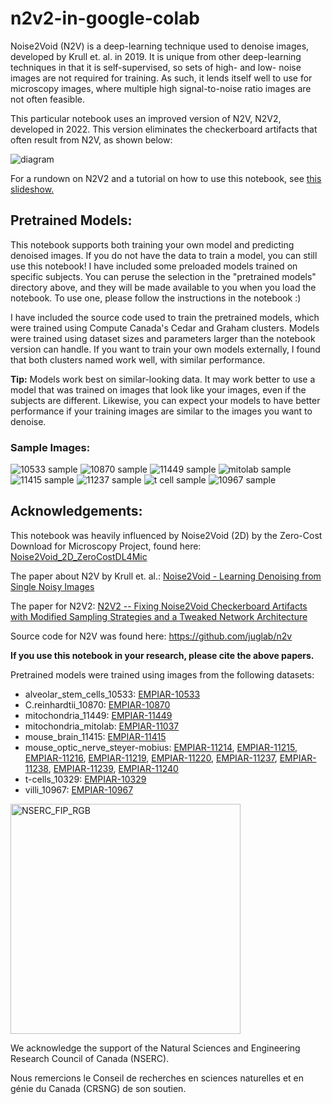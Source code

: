 # n2v2-in-google-colab
Noise2Void (N2V) is a deep-learning technique used to denoise images, developed by Krull et. al. in 2019. It is unique from other deep-learning techniques in that it is self-supervised, so sets of high- and low- noise images are not required for training. As such, it lends itself well to use for microscopy images, where multiple high signal-to-noise ratio images are not often feasible.

This particular notebook uses an improved version of N2V, N2V2, developed in 2022. This version eliminates the checkerboard artifacts that often result from N2V, as shown below:

![diagram](https://github.com/gracefacetseng/n2v2-in-google-colab/assets/132942058/8f0d7623-b8ad-4565-b253-5919cc9e0e3c)


For a rundown on N2V2 and a tutorial on how to use this notebook, see [this slideshow.](https://drive.google.com/file/d/1jaluUGUYpuHHOW_w7GgH9lleAdG9Fa1R/view?usp=drive_link)

## Pretrained Models:

This notebook supports both training your own model and predicting denoised images. If you do not have the data to train a model, you can still use this notebook! I have included some preloaded models trained on specific subjects. You can peruse the selection in the "pretrained models" directory above, and they will be made available to you when you load the notebook. To use one, please follow the instructions in the notebook :) 

I have included the source code used to train the pretrained models, which were trained using Compute Canada's Cedar and Graham clusters. Models were trained using dataset sizes and parameters larger than the notebook version can handle. If you want to train your own models externally, I found that both clusters named work well, with similar performance.  

**Tip:** Models work best on similar-looking data. It may work better to use a model that was trained on images that look like your images, even if the subjects are different. Likewise, you can expect your models to have better performance if your training images are similar to the images you want to denoise.

### Sample Images:
![10533 sample](https://github.com/gracefacetseng/n2v2-in-google-colab/assets/132942058/8d9c82a7-d9b8-413c-b5ce-c6e61f3e930f)
![10870 sample](https://github.com/gracefacetseng/n2v2-in-google-colab/assets/132942058/81712daf-35ed-4bdd-8c77-4c05e93ae54c)
![11449 sample](https://github.com/gracefacetseng/n2v2-in-google-colab/assets/132942058/adf36b62-4084-4557-834e-207c238fbe54)
![mitolab sample](https://github.com/gracefacetseng/n2v2-in-google-colab/assets/132942058/a145e76a-9e09-440e-8610-0d8f19d7aee2)
![11415 sample](https://github.com/gracefacetseng/n2v2-in-google-colab/assets/132942058/255ae64c-e769-4617-917c-fd424fad7fc5)
![11237 sample](https://github.com/gracefacetseng/n2v2-in-google-colab/assets/132942058/ce3ce087-9544-47f7-814f-6ef28e5a4cb3)
![t cell sample](https://github.com/gracefacetseng/n2v2-in-google-colab/assets/132942058/e798355f-2cd8-4869-a0c9-1284675242cb)
![10967 sample](https://github.com/gracefacetseng/n2v2-in-google-colab/assets/132942058/9504adb1-a022-46b7-a800-f5cbb36acb42)

## Acknowledgements:
This notebook was heavily influenced by Noise2Void (2D) by the Zero-Cost Download for Microscopy Project, found here: [Noise2Void_2D_ZeroCostDL4Mic](https://colab.research.google.com/github/HenriquesLab/ZeroCostDL4Mic/blob/master/Colab_notebooks/Noise2Void_2D_ZeroCostDL4Mic.ipynb)


The paper about N2V by Krull et. al.: [Noise2Void - Learning Denoising from Single Noisy Images](https://arxiv.org/abs/1811.10980)

The paper for N2V2: [N2V2 -- Fixing Noise2Void Checkerboard Artifacts with Modified Sampling Strategies and a Tweaked Network Architecture](https://arxiv.org/abs/2211.08512)

Source code for N2V was found here: https://github.com/juglab/n2v

**If you use this notebook in your research, please cite the above papers.**

Pretrained models were trained using images from the following datasets:
 *  alveolar_stem_cells_10533: [EMPIAR-10533](https://www.ebi.ac.uk/empiar/EMPIAR-10533/)
 *  C.reinhardtii_10870: [EMPIAR-10870](https://www.ebi.ac.uk/empiar/EMPIAR-10870/)
 *  mitochondria_11449: [EMPIAR-11449](https://www.ebi.ac.uk/empiar/EMPIAR-11449/)
 *  mitochondria_mitolab: [EMPIAR-11037](https://www.ebi.ac.uk/empiar/EMPIAR-11037/)
 *  mouse_brain_11415: [EMPIAR-11415](https://www.ebi.ac.uk/empiar/EMPIAR-11415/)
 *  mouse_optic_nerve_steyer-mobius: [EMPIAR-11214](https://www.ebi.ac.uk/empiar/EMPIAR-112124/), [EMPIAR-11215](https://www.ebi.ac.uk/empiar/EMPIAR-11215/), [EMPIAR-11216](https://www.ebi.ac.uk/empiar/EMPIAR-11216/), [EMPIAR-11219](https://www.ebi.ac.uk/empiar/EMPIAR-11219/), [EMPIAR-11220](https://www.ebi.ac.uk/empiar/EMPIAR-11220/), [EMPIAR-11237](https://www.ebi.ac.uk/empiar/EMPIAR-11237/), [EMPIAR-11238](https://www.ebi.ac.uk/empiar/EMPIAR-11238/), [EMPIAR-11239](https://www.ebi.ac.uk/empiar/EMPIAR-11239/), [EMPIAR-11240](https://www.ebi.ac.uk/empiar/EMPIAR-11240/)
 *  t-cells_10329: [EMPIAR-10329](https://www.ebi.ac.uk/empiar/EMPIAR-10329/)
 *  villi_10967: [EMPIAR-10967](https://www.ebi.ac.uk/empiar/EMPIAR-10967/)

<img width="368" alt="NSERC_FIP_RGB" src="https://github.com/gracefacetseng/n2v2-in-google-colab/assets/132942058/748f0a73-55dd-4c28-9f5a-20fb03246775">

We acknowledge the support of the Natural Sciences and Engineering Research Council of Canada (NSERC).

Nous remercions le Conseil de recherches en sciences naturelles et en génie du Canada (CRSNG) de son soutien.
